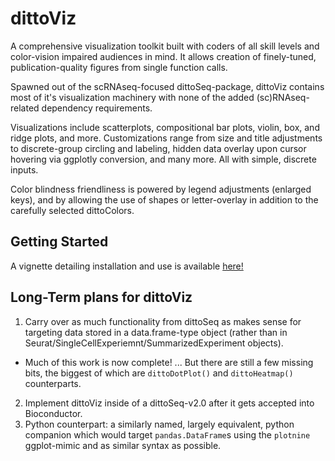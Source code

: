 # dittoViz

A comprehensive visualization toolkit built with coders of all skill levels and
color-vision impaired audiences in mind. It allows creation of finely-tuned,
publication-quality figures from single function calls.

Spawned out of the scRNAseq-focused dittoSeq-package, dittoViz contains most of
it's visualization machinery with none of the added (sc)RNAseq-related
dependency requirements.

Visualizations include scatterplots, compositional bar plots, violin, box, and
ridge plots, and more. Customizations range from size and title adjustments to
discrete-group circling and labeling, hidden data overlay upon cursor hovering
via ggplotly conversion, and many more. All with simple, discrete inputs.

Color blindness friendliness is powered by legend adjustments (enlarged keys),
and by allowing the use of shapes or letter-overlay in addition to the carefully
selected dittoColors.

## Getting Started

A vignette detailing installation and use is available [here!](vignettes/intro.md)

## Long-Term plans for dittoViz

1. Carry over as much functionality from dittoSeq as makes sense for targeting data stored in a data.frame-type object (rather than in Seurat/SingleCellExperiemnt/SummarizedExperiment objects).
  - Much of this work is now complete! ... But there are still a few missing bits, the biggest of which are `dittoDotPlot()` and `dittoHeatmap()` counterparts.
2. Implement dittoViz inside of a dittoSeq-v2.0 after it gets accepted into Bioconductor.
3. Python counterpart: a similarly named, largely equivalent, python companion which would target `pandas.DataFrame`s using the `plotnine` ggplot-mimic and as similar syntax as possible.
